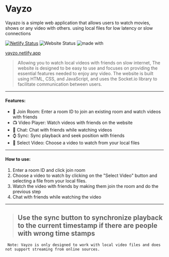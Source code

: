 # Vayzo
Vayazo is a simple web application that allows users to watch movies, shows or any video with others. using local files for low latency or slow connections 

[![Netlify Status](https://api.netlify.com/api/v1/badges/25ae29d4-26c2-4ec2-9f8e-5a5b13cfabae/deploy-status)](https://app.netlify.com/sites/vayzo/deploys)
![Website Status](https://img.shields.io/website-up-down-green-red/https/vayzo.netlify.app.svg)
![made with](https://img.shields.io/badge/made%20with-html%20-red)

<a href=https://vayzo.netlify.app>vayzo.netlify.app</a>

> Allowing you to watch local videos with friends on slow internet, The website is designed to be easy to use and focuses on providing the essential features needed to enjoy any video. The website is built using HTML, CSS, and JavaScript, and uses the Socket.io library to facilitate communication between users.

----------------------------------------------------------
#### Features:

- :door: Join Room: Enter a room ID to join an existing room and watch videos with friends
- :tv: Video Player: Watch videos with friends on the website
- :busts_in_silhouette: Chat: Chat with friends while watching videos
- :watch: Sync: Sync playback and seek position with friends
- :open_file_folder: Select Video: Choose a video to watch from your local files

----------------------------------------------------------
#### How to use:

1. Enter a room ID and click join room
2. Choose a video to watch by clicking on the "Select Video" button and selecting a file from your local files.
3. Watch the video with friends by making them join the room and do the previous step
4. Chat with friends while watching the video

----------------------------------------------------------

> ## Use the sync button to synchronize playback to the current timestamp if there are people with wrong time stamps

``` Note: Vayzo is only designed to work with local video files and does not support streaming from online sources.```
